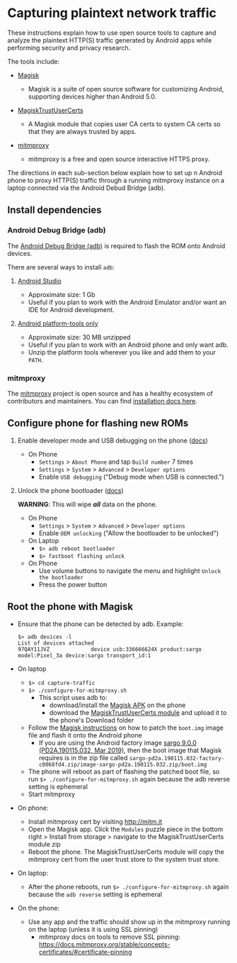 # Capturing plaintext network traffic

These instructions explain how to use open source tools to capture and analyze
the plaintext HTTP(S) traffic generated by Android apps while performing
security and privacy research.

The tools include:

- [Magisk](https://github.com/topjohnwu/Magisk/blob/master/docs/install.md)
  -  Magisk is a suite of open source software for customizing Android,
     supporting devices higher than Android 5.0.

- [MagiskTrustUserCerts](https://github.com/NVISOsecurity/MagiskTrustUserCerts)
  - A Magisk module that copies user CA certs to system CA certs so that they
    are always trusted by apps.

- [mitmproxy](https://mitmproxy.org/)
  - mitmproxy is a free and open source interactive HTTPS proxy.

The directions in each sub-section below explain how to set up n Android phone
to proxy HTTP(S) traffic through a running mitmproxy instance on a laptop
connected via the Android Debud Bridge (adb).

## Install dependencies

###  Android Debug Bridge (adb)
The [Android Debug Bridge
(adb)](https://developer.android.com/studio/command-line/adb) is required to
flash the ROM onto Android devices.

There are several ways to install `adb`:

1. [Android Studio](https://developer.android.com/studio#downloads)
   - Approximate size: 1 Gb
   - Useful if you plan to work with the Android Emulator and/or want an IDE for Android development.

2. [Android platform-tools only](https://developer.android.com/studio/releases/platform-tools)
   - Approximate size: 30 MB unzipped
   - Useful if you plan to work with an Android phone and only want adb.
   - Unzip the platform tools wherever you like and add them to your `PATH`.

### mitmproxy
The [mitmproxy](https://github.com/mitmproxy/mitmproxy) project is open source
and has a healthy ecosystem of contributors and maintainers. You can find
[installation docs
here](https://docs.mitmproxy.org/stable/overview-installation/).

## Configure phone for flashing new ROMs

1. Enable developer mode and USB debugging on the phone
   ([docs](https://developer.android.com/studio/debug/dev-options#enable))

   - On Phone
     - `Settings` > `About Phone` and tap `Build number` 7 times
     - `Settings` > `System` > `Advanced` > `Developer options`
     - Enable `USB debugging` ("Debug mode when USB is connected.")

2. Unlock the phone bootloader
   ([docs](https://source.android.com/setup/build/running#unlocking-the-bootloader))

   **WARNING**: This will wipe ***all*** data on the phone.

   - On Phone
     - `Settings` > `System` > `Advanced` > `Developer options`
     - Enable `OEM unlocking` ("Allow the bootloader to be unlocked")
   - On Laptop
     - `$> adb reboot bootloader`
     - `$> fastboot flashing unlock`
   - On Phone
     - Use volume buttons to navigate the menu and highlight `Unlock the bootloader`
     - Press the power button

## Root the phone with Magisk

- Ensure that the phone can be detected by adb. Example:

   ```
   $> adb devices -l
   List of devices attached
   97QAY11JVZ             device usb:336666624X product:sargo model:Pixel_3a device:sargo transport_id:1
   ```
- On laptop
  - `$> cd capture-traffic`
  - `$> ./configure-for-mitmproxy.sh`
    - This script uses adb to:
      - download/install the [Magisk APK](https://github.com/topjohnwu/Magisk/releases) on the phone
      - download the [MagiskTrustUserCerts
    module](https://github.com/NVISOsecurity/MagiskTrustUserCerts/releases/) and
    upload it to the phone's Download folder
  - Follow the [Magisk
    instructions](https://github.com/conorgil/Magisk/blob/patch-1/docs/install.md)
    on how to patch the `boot.img` image file and flash it onto the Android
    phone
      - If you are using the Android factory image [sargo 9.0.0
(PD2A.190115.032, Mar
        2019)](https://dl.google.com/dl/android/aosp/sargo-pd2a.190115.032-factory-c0068fd4.zip),
        then the boot image that Magisk requires is in the zip file called
        `sargo-pd2a.190115.032-factory-c0068fd4.zip/image-sargo-pd2a.190115.032.zip/boot.img`
  - The phone will reboot as part of flashing the patched boot file, so run 
    `$> ./configure-for-mitmproxy.sh` again because the adb reverse setting is
    ephemeral
  - Start mitmproxy
- On phone:
  - Install mitmproxy cert by visiting http://mitm.it
  - Open the Magisk app. Click the `Modules` puzzle piece in the bottom right >
    Install from storage > navigate to the MagiskTrustUserCerts module zip
  - Reboot the phone. The MagiskTrustUserCerts module will copy the mitmproxy
    cert from the user trust store to the system trust store.
- On laptop:
  - After the phone reboots, run `$> ./configure-for-mitmproxy.sh` again because
    the `adb reverse` setting is ephemeral
- On the phone:
  - Use any app and the traffic should show up in the mitmproxy running on the
    laptop (unless it is using SSL pinning)
    - mitmproxy docs on tools to remove SSL pinning:
      https://docs.mitmproxy.org/stable/concepts-certificates/#certificate-pinning
